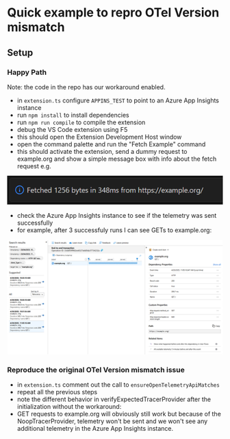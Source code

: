 # Quick example to repro OTel Version mismatch

## Setup

### Happy Path

Note: the code in the repo has our workaround enabled.
- in `extension.ts` configure `APPINS_TEST` to point to an Azure App Insights instance
- run `npm install` to install dependencies
- run `npm run compile` to compile the extension
- debug the VS Code extension using F5
- this should open the Extension Development Host window
- open the command palette and run the "Fetch Example" command
- this should activate the extension, send a dummy request to example.org and show a simple message box with info about the fetch request e.g.

![Output Msg Example](./sample-output.png)

- check the Azure App Insights instance to see if the telemetry was sent successfully
- for example, after 3 successfuly runs I can see GETs to example.org:

![Happy Path](./happy-path.png)

### Reproduce the original OTel Version mismatch issue
- in `extension.ts` comment out the call to `ensureOpenTelemetryApiMatches`
- repeat all the previous steps
- note the different behavior in verifyExpectedTracerProvider after the initialization without the workaround:
- GET requests to example.org will obviously still work but because of the NoopTracerProvider, telemetry won't be sent and we won't see any additional telemetry in the Azure App Insights instance.

